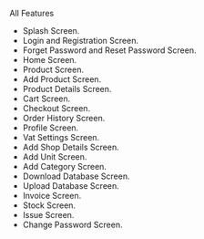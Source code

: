 All Features
- Splash Screen.
- Login and Registration Screen.
- Forget Password and Reset Password Screen.
- Home Screen.
- Product Screen.
- Add Product Screen.
- Product Details Screen.
- Cart Screen.
- Checkout Screen.
- Order History Screen.
- Profile Screen.
- Vat Settings Screen.
- Add Shop Details Screen.
- Add Unit Screen.
- Add Category Screen.
- Download Database Screen.
- Upload Database Screen.
- Invoice Screen.
- Stock Screen.
- Issue Screen.
- Change Password Screen.
